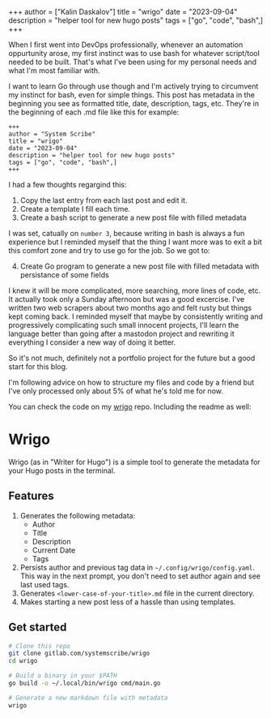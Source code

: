 +++
author = ["Kalin Daskalov"]
title = "wrigo"
date = "2023-09-04"
description = "helper tool for new hugo posts"
tags = ["go", "code", "bash",]
+++

When I first went into DevOps professionally, whenever an automation oppurtunity arose, my first instinct was to use bash for whatever script/tool needed to be built. That's what I've been using for my personal needs and what I'm most familiar with.

I want to learn Go through use though and I'm actively trying to circumvent my instinct for bash, even for simple things. This post has metadata in the beginning you see as formatted title, date, description, tags, etc. They're in the beginning of each <post>.md file like this for example:

```
+++
author = "System Scribe"
title = "wrigo"
date = "2023-09-04"
description = "helper tool for new hugo posts"
tags = ["go", "code", "bash",]
+++
```

I had a few thoughts regargind this:

1. Copy the last entry from each last post and edit it.
2. Create a template I fill each time.
3. Create a bash script to generate a new post file with filled metadata

I was set, catually on `number 3`, because writing in bash is always a fun experience but I reminded myself that the thing I want more was to exit a bit this comfort zone and try to use go for the job. So we got to:

4. Create Go program to generate a new post file with filled metadata with persistance of some fields

I knew it will be more complicated, more searching, more lines of code, etc. It actually took only a Sunday afternoon but was a good excercise. I've written two web scrapers about two months ago and felt rusty but things kept coming back. I reminded myself that maybe by consistently writing and progressively complicating such small innocent projects, I'll learn the language better than going after a mastodon project and rewriting it everything I consider a new way of doing it better.

So it's not much, definitely not a portfolio project for the future but a good start for this blog.

I'm following advice on how to structure my files and code by a friend but I've only processed only about 5% of what he's told me for now.

You can check the code on my [wrigo](https://gitlab.com/systemscribe/wrigo) repo. Including the readme as well:

# Wrigo

Wrigo (as in "Writer for Hugo") is a simple tool to generate the metadata for your Hugo posts in the terminal.

## Features

1. Generates the following metadata:
    - Author
    - Title
    - Description
    - Current Date
    - Tags
2. Persists author and previous tag data in `~/.config/wrigo/config.yaml`. This way in the next prompt, you don't need to set author again and see last used tags.
3. Generates `<lower-case-of-your-title>.md` file in the current directory.
4. Makes starting a new post less of a hassle than using templates.

## Get started

```bash
# Clone this repo
git clone gitlab.com/systemscribe/wrigo
cd wrigo

# Build a binary in your $PATH
go build -o ~/.local/bin/wrigo cmd/main.go

# Generate a new markdown file with metadata
wrigo
```

